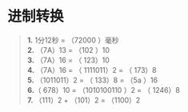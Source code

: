 #          进制转换   
>**1.**  1分12秒 = （72000 ）毫秒   
**2.**   （7A）13 = （102 ）10     
**3.**   （7A）16 = （ 123）10     
**4.**   （7A）16 = （ 1111011）2 = （ 173）8    
**5.**     （1011011）2 = （ 133）8 = （5a ）16   
**6.**（  678）10 = （1010100110 ）2 = （ 1246）8   
**7.** （111）2 + （101）2 = （1100）2
